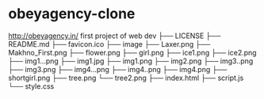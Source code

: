 # obeyagency-clone 
http://obeyagency.in/
first project of web dev
├── LICENSE
├── README.md
├── favicon.ico
├── image
    ├── Laxer.png
    ├── Makhno_First.png
    ├── flower.png
    ├── girl.png
    ├── ice1.png
    ├── ice2.png
    ├── img1...png
    ├── img1.jpg
    ├── img1.png
    ├── img2.png
    ├── img3..png
    ├── img3.png
    ├── img4...png
    ├── img4..png
    ├── img4.png
    ├── shortgirl.png
    ├── tree.png
    └── tree2.png
├── index.html
├── script.js
└── style.css
